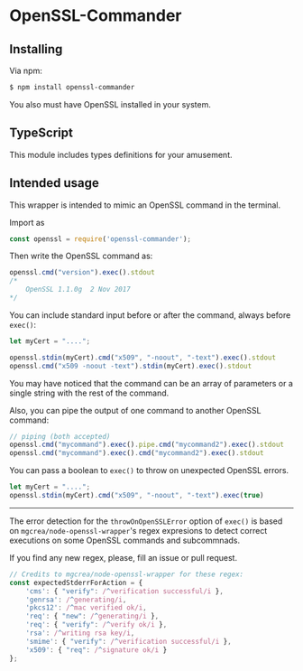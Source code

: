 # OpenSSL-Commander

## Installing

Via npm:

```bash
$ npm install openssl-commander
```

You also must have OpenSSL installed in your system.

## TypeScript

This module includes types definitions for your amusement.

## Intended usage

This wrapper is intended to mimic an OpenSSL command in the terminal.

Import as

```javascript
const openssl = require('openssl-commander');
```

Then write the OpenSSL command as:

```javascript
openssl.cmd("version").exec().stdout
/*
    OpenSSL 1.1.0g  2 Nov 2017
*/
```

You can include standard input before or after the command, always before `exec()`:

```javascript
let myCert = "....";

openssl.stdin(myCert).cmd("x509", "-noout", "-text").exec().stdout
openssl.cmd("x509 -noout -text").stdin(myCert).exec().stdout
```
You may have noticed that the command can be an array of parameters or a single string with the rest of the command.


Also, you can pipe the output of one command to another OpenSSL command:

```javascript
// piping (both accepted)
openssl.cmd("mycommand").exec().pipe.cmd("mycommand2").exec().stdout
openssl.cmd("mycommand").exec().cmd("mycommand2").exec().stdout
```

You can pass a boolean to `exec()` to throw on unexpected OpenSSL errors.

```javascript
let myCert = "....";
openssl.stdin(myCert).cmd("x509", "-noout", "-text").exec(true)
```

---

The error detection for the `throwOnOpenSSLError` option of `exec()` is based on `mgcrea/node-openssl-wrapper`'s regex expresions to detect correct executions on some OpenSSL commands and subcommnads.

If you find any new regex, please, fill an issue or pull request.

```javascript
// Credits to mgcrea/node-openssl-wrapper for these regex:
const expectedStderrForAction = {
    'cms': { "verify": /^verification successful/i },
    'genrsa': /^generating/i,
    'pkcs12': /^mac verified ok/i,
    'req': { "new": /^generating/i },
    'req': { "verify": /^verify ok/i },
    'rsa': /^writing rsa key/i,
    'smime': { "verify": /^verification successful/i },
    'x509': { "req": /^signature ok/i }
};
```

